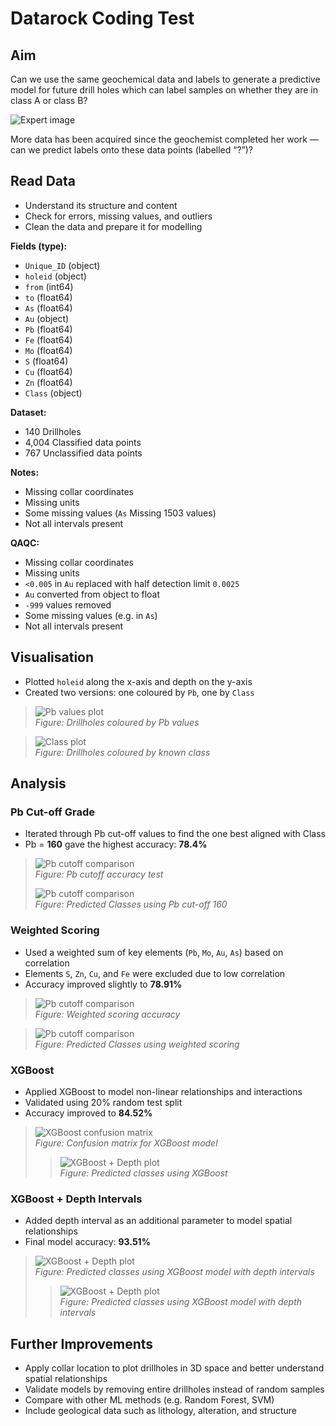 # **Datarock Coding Test**

## Aim

Can we use the same geochemical data and labels to generate a predictive model for future drill holes which can label samples on whether they are in class A or class B?

![Expert image](https://github.com/Solve-Geosolutions/coding-test/raw/main/www/an_expert_image.png)

More data has been acquired since the geochemist completed her work — can we predict labels onto these data points (labelled “?”)?

## Read Data

- Understand its structure and content
- Check for errors, missing values, and outliers
- Clean the data and prepare it for modelling

**Fields (type):**

- `Unique_ID` (object)  
- `holeid` (object)  
- `from` (int64)  
- `to` (float64)  
- `As` (float64)  
- `Au` (object)  
- `Pb` (float64)  
- `Fe` (float64)  
- `Mo` (float64)  
- `S` (float64)  
- `Cu` (float64)  
- `Zn` (float64)  
- `Class` (object)  

**Dataset:**

- 140 Drillholes  
- 4,004 Classified data points  
- 767 Unclassified data points

**Notes:**
- Missing collar coordinates  
- Missing units
- Some missing values (`As` Missing 1503 values)  
- Not all intervals present

**QAQC:**
- Missing collar coordinates  
- Missing units  
- `<0.005` in `Au` replaced with half detection limit `0.0025`  
- `Au` converted from object to float  
- `-999` values removed  
- Some missing values (e.g. in `As`)  
- Not all intervals present

## Visualisation

- Plotted `holeid` along the x-axis and depth on the y-axis  
- Created two versions: one coloured by `Pb`, one by `Class`

> ![Pb values plot](images/pb_plot.png)  
> *Figure: Drillholes coloured by Pb values*

> ![Class plot](images/class_plot.png)  
> *Figure: Drillholes coloured by known class*

## Analysis

### Pb Cut-off Grade

- Iterated through Pb cut-off values to find the one best aligned with Class  
- Pb = **160** gave the highest accuracy: **78.4%**

> ![Pb cutoff comparison](images/pb_accuracy.png)  
> *Figure: Pb cutoff accuracy test*
>
> ![Pb cutoff comparison](images/pb_cutoff_plot.png)  
> *Figure: Predicted Classes using Pb cut-off 160*

### Weighted Scoring

- Used a weighted sum of key elements (`Pb`, `Mo`, `Au`, `As`) based on correlation  
- Elements `S`, `Zn`, `Cu`, and `Fe` were excluded due to low correlation  
- Accuracy improved slightly to **78.91%**

> ![Pb cutoff comparison](images/weighted_accuracy.png)  
> *Figure: Weighted scoring accuracy*
  
> ![Pb cutoff comparison](images/weighted_plot.png)  
> *Figure: Predicted Classes using weighted scoring*

### XGBoost

- Applied XGBoost to model non-linear relationships and interactions  
- Validated using 20% random test split  
- Accuracy improved to **84.52%**

> ![XGBoost confusion matrix](images/xgboost_matrix.png)  
> *Figure: Confusion matrix for XGBoost model*
>
> > ![XGBoost + Depth plot](images/xgboost_plot.png)  
> *Figure: Predicted classes using XGBoost*

### XGBoost + Depth Intervals

- Added depth interval as an additional parameter to model spatial relationships  
- Final model accuracy: **93.51%**

> ![XGBoost + Depth plot](images/interval_matrix.png)  
> *Figure: Predicted classes using XGBoost model with depth intervals*
>
> > ![XGBoost + Depth plot](images/interval_plot.png)  
> *Figure: Predicted classes using XGBoost model with depth intervals*

## Further Improvements

- Apply collar location to plot drillholes in 3D space and better understand spatial relationships
- Validate models by removing entire drillholes instead of random samples  
- Compare with other ML methods (e.g. Random Forest, SVM)  
- Include geological data such as lithology, alteration, and structure
